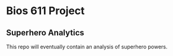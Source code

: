Bios 611 Project
================
Superhero Analytics
-------------------

This repo will eventually contain an analysis of superhero powers.
